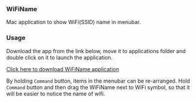 ### WiFiName

Mac application to show WiFi(SSID) name in menubar.


### Usage

Download the app from the link below, move it to applications folder and double click on it to launch the application.

[Click here to download WiFiName application]()

By holding `Command` button, items in the menubar can be re-arranged. Hold `Command` button and then drag the WiFiName next to WiFi symbol, so that it will be easier to notice the name of wifi.
